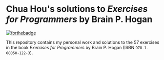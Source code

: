 # Chua Hou's solutions to *Exercises for Programmers* by Brain P. Hogan

[![forthebadge](https://forthebadge.com/images/badges/built-with-science.svg)](https://forthebadge.com)

This repository contains my personal work and solutions to the 57 exercises in
the book *Exercises for Programmers* by Brain P. Hogan (ISBN `978-1-68050-122-3`).
